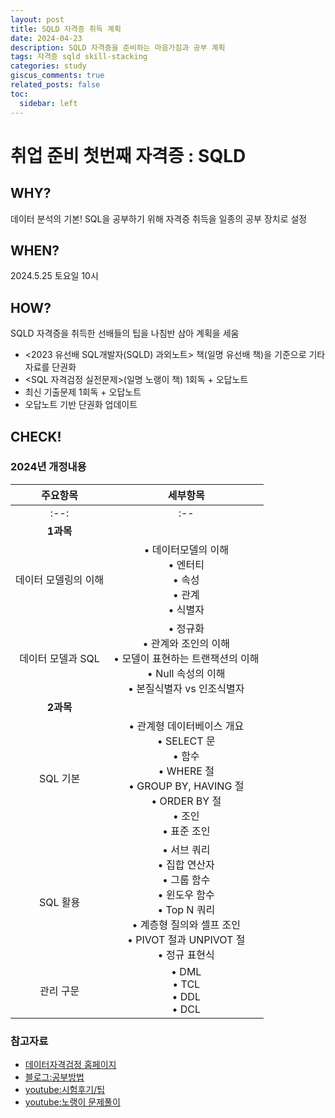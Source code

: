 ```yaml
---
layout: post
title: SQLD 자격증 취득 계획
date: 2024-04-23
description: SQLD 자격증을 준비하는 마음가짐과 공부 계획
tags: 자격증 sqld skill-stacking
categories: study
giscus_comments: true
related_posts: false
toc:
  sidebar: left
---
```



# 취업 준비 첫번째 자격증 : SQLD

## WHY?
데이터 분석의 기본! SQL을 공부하기 위해 자격증 취득을 일종의 공부 장치로 설정

## WHEN?
2024.5.25 토요일 10시

## HOW?
SQLD 자격증을 취득한 선배들의 팁을 나침반 삼아 계획을 세움

- <2023 유선배 SQL개발자(SQLD) 과외노트> 책(일명 유선배 책)을 기준으로 기타 자료를 단권화
- <SQL 자격검정 실전문제>(일명 노랭이 책) 1회독 + 오답노트
- 최신 기출문제 1회독 + 오답노트
- 오답노트 기반 단권화 업데이트

## CHECK!

### 2024년 개정내용 

|    주요항목     |                                                             세부항목                                                              |
|:-----------:|:-----------------------------------------------------------------------------------------------------------------------------:|
|    :--:     |                                                              :--                                                              |
|   **1과목**   |                                                                                                                               |
| 데이터 모델링의 이해 |                                     • 데이터모델의 이해  <br>• 엔터티  <br>• 속성  <br>• 관계  <br>• 식별자                                     |
| 데이터 모델과 SQL |                   • 정규화  <br>• 관계와 조인의 이해  <br>• 모델이 표현하는 트랜잭션의 이해  <br>• Null 속성의 이해  <br>• 본질식별자 vs 인조식별자                   |
|   **2과목**   |                                                                                                                               |
|   SQL 기본    |  • 관계형 데이터베이스 개요  <br>• SELECT 문  <br>• 함수  <br>• WHERE 절  <br>• GROUP BY, HAVING 절  <br>• ORDER BY 절  <br>• 조인  <br>• 표준 조인  |
|   SQL 활용    | • 서브 쿼리  <br>• 집합 연산자  <br>• 그룹 함수  <br>• 윈도우 함수  <br>• Top N 쿼리  <br>• 계층형 질의와 셀프 조인  <br>• PIVOT 절과 UNPIVOT 절  <br>• 정규 표현식 |
|    관리 구문    |                                            • DML  <br>• TCL  <br>• DDL  <br>• DCL                                             |


### 참고자료
- [데이터자격검정 홈페이지](https://www.dataq.or.kr/www/sub/a_04.do#none)
- [블로그:공부방법](https://www.youngestsalon.xyz/2de4e6ad-65b7-4643-94f9-575d0592420c)
- [youtube:시험후기/팁](https://www.youtube.com/watch?v=SoZOTt7UZI4)
- [youtube:노랭이 문제풀이](https://www.youtube.com/playlist?list=PL_hDrax6_odulENm_BrLTbbzLQCWYYf__)

